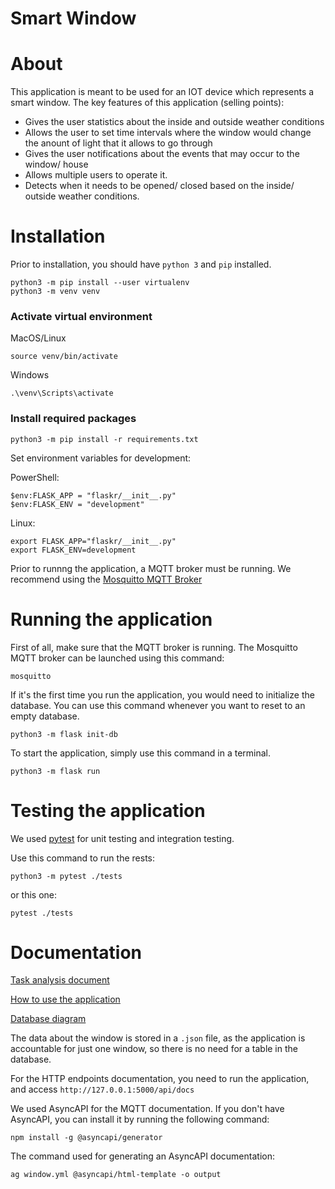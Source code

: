 # Smart Window

# About

This application is meant to be used for an IOT device which represents a smart window.
The key features of this application (selling points):

* Gives the user statistics about the inside and outside weather conditions
* Allows the user to set time intervals where the window would change the anount of light that it allows to go through
* Gives the user notifications about the events that may occur to the window/ house
* Allows multiple users to operate it.
* Detects when it needs to be opened/ closed based on the inside/ outside weather conditions.

# Installation

Prior to installation, you should have ```python 3``` and ```pip``` installed.

```
python3 -m pip install --user virtualenv
python3 -m venv venv
```

### Activate virtual environment
MacOS/Linux
```
source venv/bin/activate
```

Windows
```
.\venv\Scripts\activate
```

### Install required packages
```
python3 -m pip install -r requirements.txt
```


Set environment variables for development:

PowerShell: 
```
$env:FLASK_APP = "flaskr/__init__.py"
$env:FLASK_ENV = "development"
```

Linux:
```
export FLASK_APP="flaskr/__init__.py"
export FLASK_ENV=development
```

Prior to runnng the application, a MQTT broker must be running.
We recommend using the [Mosquitto MQTT Broker](https://mosquitto.org/download/)

# Running the application

First of all, make sure that the MQTT broker is running. The Mosquitto MQTT broker can be launched using this command:
```
mosquitto
```

If it's the first time you run the application, you would need to initialize the database. 
You can use this command whenever you want to reset to an empty database.
```
python3 -m flask init-db
```

To start the application, simply use this command in a terminal.
```
python3 -m flask run
```

# Testing the application

We used [pytest](https://docs.pytest.org/) for unit testing and integration testing.

Use this command to run the rests:
```
python3 -m pytest ./tests
```
or this one:
```
pytest ./tests
```

# Documentation

[Task analysis document](https://github.com/DACKS/smart-window/blob/main/Document_de_analiza_a_cerintelor_clientului.docx)

[How to use the application](https://github.com/DACKS/smart-window/blob/main/Document_utilizare_aplica%C8%9Bie.docx)

[Database diagram](https://github.com/DACKS/smart-window/blob/main/dbdiagram.pdf)

The data about the window is stored in a ```.json``` file, as the application is accountable for just one window, so there is no need for a table in the database.

For the HTTP endpoints documentation, you need to run the application, and access ```http://127.0.0.1:5000/api/docs```

We used AsyncAPI for the MQTT documentation. If you don't have AsyncAPI, you can install it by running the following command:
```
npm install -g @asyncapi/generator
```

The command used for generating an AsyncAPI documentation:
```
ag window.yml @asyncapi/html-template -o output
```
